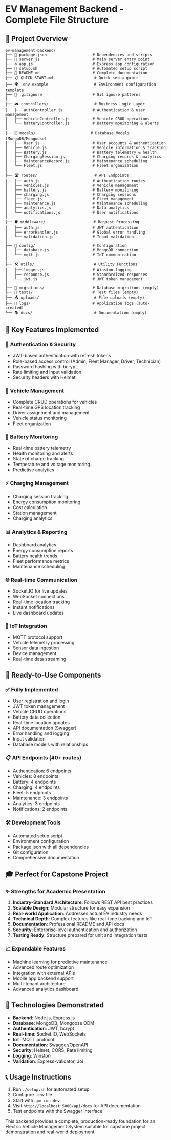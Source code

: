 # EV Management Backend - Complete File Structure

## 📁 Project Overview
```
ev-management-backend/
├── 📄 package.json                    # Dependencies and scripts
├── 🚀 server.js                       # Main server entry point
├── ⚙️ app.js                          # Express app configuration
├── 🔧 setup.sh                        # Automated setup script
├── 📖 README.md                       # Complete documentation
├── 📋 QUICK_START.md                  # Quick setup guide
├── 🌍 .env.example                    # Environment configuration template
├── 🚫 .gitignore                      # Git ignore patterns
│
├── 🎮 controllers/                    # Business Logic Layer
│   ├── authController.js             # Authentication & user management
│   ├── vehicleController.js          # Vehicle CRUD operations
│   └── batteryController.js          # Battery monitoring & alerts
│
├── 🗄️ models/                        # Database Models (MongoDB/Mongoose)
│   ├── User.js                       # User accounts & authentication
│   ├── Vehicle.js                    # Vehicle information & tracking
│   ├── Battery.js                    # Battery telemetry & health
│   ├── ChargingSession.js            # Charging records & analytics
│   ├── MaintenanceRecord.js          # Maintenance scheduling
│   └── Fleet.js                      # Fleet organization
│
├── 🛣️ routes/                         # API Endpoints
│   ├── auth.js                       # Authentication routes
│   ├── vehicles.js                   # Vehicle management
│   ├── battery.js                    # Battery monitoring
│   ├── charging.js                   # Charging sessions
│   ├── fleet.js                      # Fleet management
│   ├── maintenance.js                # Maintenance scheduling
│   ├── analytics.js                  # Data analytics
│   └── notifications.js              # User notifications
│
├── 🛡️ middleware/                     # Request Processing
│   ├── auth.js                       # JWT authentication
│   ├── errorHandler.js               # Global error handling
│   └── validation.js                 # Input validation
│
├── 🔧 config/                         # Configuration
│   ├── database.js                   # MongoDB connection
│   └── mqtt.js                       # IoT communication
│
├── 🛠️ utils/                          # Utility Functions
│   ├── logger.js                     # Winston logging
│   ├── response.js                   # Standardized responses
│   └── jwt.js                        # JWT token management
│
├── 📁 migrations/                     # Database migrations (empty)
├── 🧪 tests/                          # Test files (empty)
├── 📤 uploads/                        # File uploads (empty)
├── 📝 logs/                           # Application logs (auto-created)
└── 📚 docs/                           # Documentation (empty)
```

## 🎯 Key Features Implemented

### 🔐 Authentication & Security
- JWT-based authentication with refresh tokens
- Role-based access control (Admin, Fleet Manager, Driver, Technician)
- Password hashing with bcrypt
- Rate limiting and input validation
- Security headers with Helmet

### 🚗 Vehicle Management
- Complete CRUD operations for vehicles
- Real-time GPS location tracking
- Driver assignment and management
- Vehicle status monitoring
- Fleet organization

### 🔋 Battery Monitoring
- Real-time battery telemetry
- Health monitoring and alerts
- State of charge tracking
- Temperature and voltage monitoring
- Predictive analytics

### ⚡ Charging Management
- Charging session tracking
- Energy consumption monitoring
- Cost calculation
- Station management
- Charging analytics

### 📊 Analytics & Reporting
- Dashboard analytics
- Energy consumption reports
- Battery health trends
- Fleet performance metrics
- Maintenance scheduling

### 🌐 Real-time Communication
- Socket.IO for live updates
- WebSocket connections
- Real-time location tracking
- Instant notifications
- Live dashboard updates

### 📡 IoT Integration
- MQTT protocol support
- Vehicle telemetry processing
- Sensor data ingestion
- Device management
- Real-time data streaming

## 🚀 Ready-to-Use Components

### ✅ Fully Implemented
- User registration and login
- JWT token management
- Vehicle CRUD operations
- Battery data collection
- Real-time location updates
- API documentation (Swagger)
- Error handling and logging
- Input validation
- Database models with relationships

### 📋 API Endpoints (40+ routes)
- Authentication: 6 endpoints
- Vehicles: 8 endpoints
- Battery: 4 endpoints
- Charging: 4 endpoints
- Fleet: 5 endpoints
- Maintenance: 3 endpoints
- Analytics: 3 endpoints
- Notifications: 2 endpoints

### 🛠️ Development Tools
- Automated setup script
- Environment configuration
- Package.json with all dependencies
- Git configuration
- Comprehensive documentation

## 🎓 Perfect for Capstone Project

### ✨ Strengths for Academic Presentation
1. **Industry-Standard Architecture**: Follows REST API best practices
2. **Scalable Design**: Modular structure for easy expansion
3. **Real-world Application**: Addresses actual EV industry needs
4. **Technical Depth**: Complex features like real-time tracking and IoT
5. **Documentation**: Professional README and API docs
6. **Security**: Enterprise-level authentication and authorization
7. **Testing Ready**: Structure prepared for unit and integration tests

### 📈 Expandable Features
- Machine learning for predictive maintenance
- Advanced route optimization
- Integration with external APIs
- Mobile app backend support
- Multi-tenant architecture
- Advanced analytics dashboard

## 🌟 Technologies Demonstrated
- **Backend**: Node.js, Express.js
- **Database**: MongoDB, Mongoose ODM
- **Authentication**: JWT, bcrypt
- **Real-time**: Socket.IO, WebSockets
- **IoT**: MQTT protocol
- **Documentation**: Swagger/OpenAPI
- **Security**: Helmet, CORS, Rate limiting
- **Logging**: Winston
- **Validation**: Express-validator, Joi

## 📞 Usage Instructions
1. Run `./setup.sh` for automated setup
2. Configure `.env` file
3. Start with `npm run dev`
4. Visit `http://localhost:5000/api/docs` for API documentation
5. Test endpoints with the Swagger interface

This backend provides a complete, production-ready foundation for an Electric Vehicle Management System suitable for capstone project demonstration and real-world deployment.